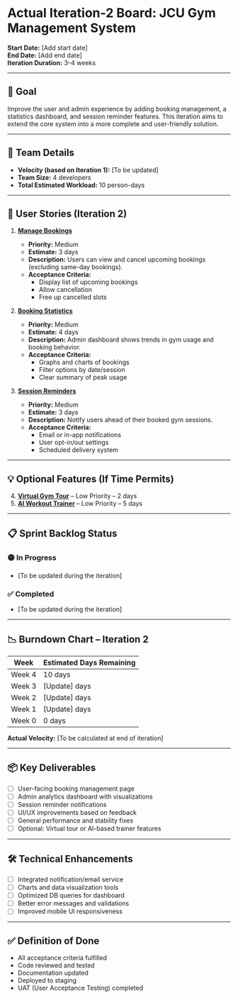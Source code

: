 # Actual Iteration-2 Board: JCU Gym Management System

**Start Date:** [Add start date]  
**End Date:** [Add end date]  
**Iteration Duration:** 3–4 weeks

---

## 🔧 Goal

Improve the user and admin experience by adding booking management, a statistics dashboard, and session reminder features. This iteration aims to extend the core system into a more complete and user-friendly solution.

---

## 👥 Team Details

- **Velocity (based on Iteration 1):** [To be updated]  
- **Team Size:** 4 developers  
- **Total Estimated Workload:** 10 person-days

---

## 📌 User Stories (Iteration 2)

1. **[Manage Bookings](./user_stories/user_story_04_manage_bookings.md)**  
   - **Priority:** Medium  
   - **Estimate:** 3 days  
   - **Description:** Users can view and cancel upcoming bookings (excluding same-day bookings).  
   - **Acceptance Criteria:**  
     - Display list of upcoming bookings  
     - Allow cancellation  
     - Free up cancelled slots  

2. **[Booking Statistics](./user_stories/user_story_05_booking_statistics.md)**  
   - **Priority:** Medium  
   - **Estimate:** 4 days  
   - **Description:** Admin dashboard shows trends in gym usage and booking behavior.  
   - **Acceptance Criteria:**  
     - Graphs and charts of bookings  
     - Filter options by date/session  
     - Clear summary of peak usage  

3. **[Session Reminders](./user_stories/user_story_06_session_reminders.md)**  
   - **Priority:** Medium  
   - **Estimate:** 3 days  
   - **Description:** Notify users ahead of their booked gym sessions.  
   - **Acceptance Criteria:**  
     - Email or in-app notifications  
     - User opt-in/out settings  
     - Scheduled delivery system  

---

## 💡 Optional Features (If Time Permits)

4. **[Virtual Gym Tour](./user_stories/user_story_07_virtual_tour.md)** – Low Priority – 2 days  
5. **[AI Workout Trainer](./user_stories/user_story_08_ai_trainer.md)** – Low Priority – 5 days  

---

## 📋 Sprint Backlog Status

### 🟡 In Progress
- [To be updated during the iteration]

### ✅ Completed
- [To be updated during the iteration]

---

## 📉 Burndown Chart – Iteration 2

| Week     | Estimated Days Remaining |
|----------|--------------------------|
| Week 4   | 10 days                  |
| Week 3   | [Update] days            |
| Week 2   | [Update] days            |
| Week 1   | [Update] days            |
| Week 0   | 0 days                   |

**Actual Velocity:** [To be calculated at end of iteration]

---

## 📦 Key Deliverables

- [ ] User-facing booking management page  
- [ ] Admin analytics dashboard with visualizations  
- [ ] Session reminder notifications  
- [ ] UI/UX improvements based on feedback  
- [ ] General performance and stability fixes  
- [ ] Optional: Virtual tour or AI-based trainer features

---

## 🛠️ Technical Enhancements

- [ ] Integrated notification/email service  
- [ ] Charts and data visualization tools  
- [ ] Optimized DB queries for dashboard  
- [ ] Better error messages and validations  
- [ ] Improved mobile UI responsiveness

---

## ✅ Definition of Done

- All acceptance criteria fulfilled  
- Code reviewed and tested  
- Documentation updated  
- Deployed to staging  
- UAT (User Acceptance Testing) completed
